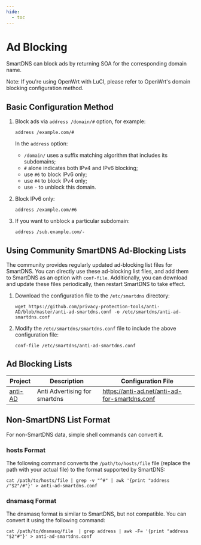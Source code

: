 ```yaml
---
hide:
  - toc
---
```


# Ad Blocking

SmartDNS can block ads by returning SOA for the corresponding domain name.

Note: If you're using OpenWrt with LuCI, please refer to OpenWrt's domain blocking configuration method.

## Basic Configuration Method

1. Block ads via `address /domain/#` option, for example:

    ```shell
    address /example.com/#
    ```

    In the `address` option:

    * `/domain/` uses a suffix matching algorithm that includes its subdomains;
    * `#` alone indicates both IPv4 and IPv6 blocking;
    * use `#6` to block IPv6 only;
    * use `#4` to block IPv4 only;
    * use `-` to unblock this domain.

1. Block IPv6 only:

    ```shell
    address /example.com/#6
    ```

1. If you want to unblock a particular subdomain:

    ```shell
    address /sub.example.com/-
    ```

## Using Community SmartDNS Ad-Blocking Lists

The community provides regularly updated ad-blocking list files for SmartDNS. You can directly use these ad-blocking list files, and add them to SmartDNS as an option with `conf-file`. Additionally, you can download and update these files periodically, then restart SmartDNS to take effect.

1. Download the configuration file to the `/etc/smartdns` directory:

    ```shell
    wget https://github.com/privacy-protection-tools/anti-AD/blob/master/anti-ad-smartdns.conf -o /etc/smartdns/anti-ad-smartdns.conf
    ```

1. Modify the `/etc/smartdns/smartdns.conf` file to include the above configuration file:

    ```shell
    conf-file /etc/smartdns/anti-ad-smartdns.conf
    ```

## Ad Blocking Lists

| Project | Description | Configuration File |
| -- | -- | --
| [anti-AD](https://anti-ad.net/) | Anti Advertising for smartdns | https://anti-ad.net/anti-ad-for-smartdns.conf |

## Non-SmartDNS List Format

For non-SmartDNS data, simple shell commands can convert it.

### hosts Format

The following command converts the `/path/to/hosts/file` file (replace the path with your actual file) to the format supported by SmartDNS:

```shell
cat /path/to/hosts/file | grep -v "^#" | awk '{print "address /"$2"/#"}' > anti-ad-smartdns.conf
```

### dnsmasq Format

The dnsmasq format is similar to SmartDNS, but not compatible. You can convert it using the following command:

```shell
cat /path/to/dnsmasq/file  | grep address | awk -F= '{print "address "$2"#"}' > anti-ad-smartdns.conf
```
